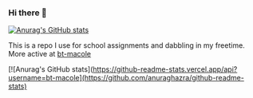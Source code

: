 ### Hi there 👋

<!--
**guava-mc/guava-mc** is a ✨ _special_ ✨ repository because its `README.md` (this file) appears on your GitHub profile.

Here are some ideas to get you started:

- 🔭 I’m currently working on ...
- 🌱 I’m currently learning ...
- 👯 I’m looking to collaborate on ...
- 🤔 I’m looking for help with ...
- 💬 Ask me about ...
- 📫 How to reach me: ...
- 😄 Pronouns: ...
- ⚡ Fun fact: ...
-->

[![Anurag's GitHub stats](https://github-readme-stats.vercel.app/api?username=guava-mc)](https://github.com/anuraghazra/github-readme-stats)

This is a repo I use for school assignments and dabbling in my freetime. More active at [bt-macole](https://github.com/bt-macole)

[![Anurag's GitHub stats](https://github-readme-stats.vercel.app/api?username=bt-macole](https://github.com/anuraghazra/github-readme-stats)
